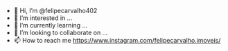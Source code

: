 - 👋 Hi, I’m @felipecarvalho402
- 👀 I’m interested in ...
- 🌱 I’m currently learning ...
- 💞️ I’m looking to collaborate on ...
- 📫 How to reach me https://www.instagram.com/felipecarvalho.imoveis/

<!---
felipecarvalho402/felipecarvalho402 is a ✨ special ✨ repository because its `README.md` (this file) appears on your GitHub profile.
You can click the Preview link to take a look at your changes.
--->
